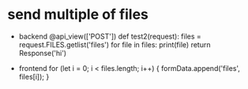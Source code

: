 # send multiple of files

* backend
@api_view(['POST'])
def test2(request):
    files = request.FILES.getlist('files')
    for file in files:
        print(file)
    return Response('hi')

* frontend
for (let i = 0; i < files.length; i++) {
    formData.append('files', files[i]);
}

